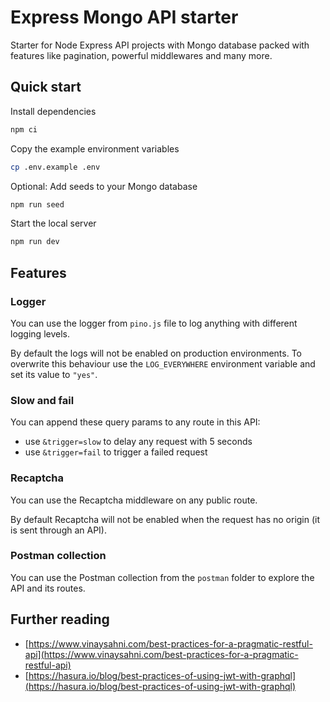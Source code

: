 # Express Mongo API starter

Starter for Node Express API projects with Mongo database packed with features like
pagination, powerful middlewares and many more.

## Quick start

Install dependencies

```bash
npm ci
```

Copy the example environment variables

```bash
cp .env.example .env
```

Optional: Add seeds to your Mongo database

```bash
npm run seed
```

Start the local server

```bash
npm run dev
```

## Features

### Logger

You can use the logger from `pino.js` file to log anything with different logging levels.

By default the logs will not be enabled on production environments. To overwrite this behaviour use the `LOG_EVERYWHERE` environment variable and set its value to `"yes"`.

### Slow and fail

You can append these query params to any route in this API:

- use `&trigger=slow` to delay any request with 5 seconds
- use `&trigger=fail` to trigger a failed request

### Recaptcha

You can use the Recaptcha middleware on any public route.

By default Recaptcha will not be enabled when the request has no origin (it is sent through an API).

### Postman collection

You can use the Postman collection from the `postman` folder to explore the API and its routes.

## Further reading

- [https://www.vinaysahni.com/best-practices-for-a-pragmatic-restful-api](https://www.vinaysahni.com/best-practices-for-a-pragmatic-restful-api)
- [https://hasura.io/blog/best-practices-of-using-jwt-with-graphql](https://hasura.io/blog/best-practices-of-using-jwt-with-graphql)
